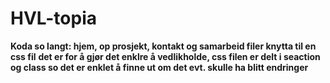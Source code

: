 # HVL-topia
**Koda so langt: hjem, op prosjekt, kontakt og samarbeid filer knytta til en css fil**
**det er for å gjør det enklre å vedlikholde, css filen er delt i seaction og class so det er enklet å finne ut om det evt. skulle ha blitt endringer**

